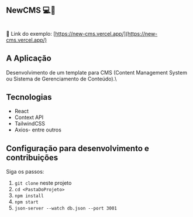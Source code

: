 ## NewCMS 💻📝

\
🔗 Link do exemplo: [https://new-cms.vercel.app/](https://new-cms.vercel.app/)

## A Aplicação

Desenvolvimento de um template para CMS (Content Management System ou Sistema de Gerenciamento de Conteúdo).\

## Tecnologias

- React
- Context API
- TailwindCSS
- Axios-
entre outros

## Configuração para desenvolvimento e contribuições

Siga os passos:

1. `git clone` neste projeto
2. `cd <PastaDoProjeto>`
3. `npm install`
4. `npm start`
5. `json-server --watch db.json --port 3001`
